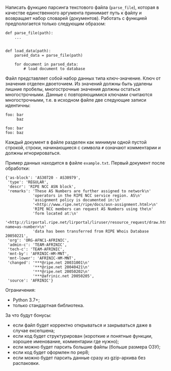 Написать функцию парсинга текстового файла (`parse_file`), которая в качестве единственного аргумента принимает путь к файлу и возвращает набор словарей (документов). Работать с функцией предпологается только следующим образом:

```
def parse_file(path):
    ...


def load_data(path):
    parsed_data = parse_file(path)

    for document in parsed_data:
        # load document to database
```

Файл представляет собой набор данных типа ключ-значение. Ключ от значения отделен двоеточием.
Из значений должны быть удалены лишние пробелы, многострочные значения должны остаться многострочными.
Данные с повторяющимися ключами считаются многострочными, т.е. в исходном файле две следующие записи идентичны:

```
foo: bar
     baz

foo: bar
foo: baz
```

Каждый документ в файле разделен как минимум одной пустой строкой, строки, начинающиеся с символа `#` означают комментарии и должны игнорироваться.

Пример данных находится в файле `example.txt`.
Первый документ после обработки:

```
{'as-block': 'AS30720 - AS30979',
 'type': 'REGULAR',
 'descr': 'RIPE NCC ASN block',
 'remarks': 'These AS Numbers are further assigned to network\n'
            'operators in the RIPE NCC service region. AS\n'
            'assignment policy is documented in:\n'
            '<http://www.ripe.net/ripe/docs/asn-assignment.html>\n'
            'RIPE NCC members can request AS Numbers using the\n'
            'form located at:\n'
            '<http://lirportal.ripe.net/lirportal/liruser/resource_request/draw.html?name=as-number>\n'
            'data has been transferred from RIPE Whois Database 20050221',
 'org': 'ORG-AFNC1-AFRINIC',
 'admin-c': 'TEAM-AFRINIC',
 'tech-c': 'TEAM-AFRINIC',
 'mnt-by': 'AFRINIC-HM-MNT',
 'mnt-lower': 'AFRINIC-HM-MNT',
 'changed': '***@ripe.net 20031001\n'
            '***@ripe.net 20040421\n'
            '***@ripe.net 20050202\n'
            '***@afrinic.net 20050205',
 'source': 'AFRINIC'}
```

Ограничения:

* Python 3.7+;
* только стандартная библиотека.

За что будут бонусы:

* если файл будет корректно открываться и закрываться даже в случае ексепшена;
* если код будет структурирован (короткие и понятные функции, хорошее именование, комментарии где нужно);
* если можно будет парсить большие файлы (больше размера ОЗУ);
* если код будет оформлен по pep8;
* если можно будет парсить данные сразу из gzip-архива без распаковки.
